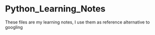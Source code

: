 # Python_Learning_Notes
These files are my learning notes, I use them as reference alternative to googling

